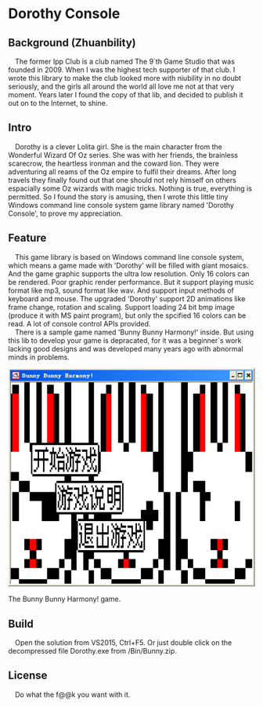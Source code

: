 # Dorothy Console

## Background (Zhuanbility)
&emsp;The former Ipp Club is a club named The 9\`th Game Studio that was founded in 2009. When I was the highest tech supporter of that club. I wrote this library to make the club looked more with niubility in no doubt seriously, and the girls all around the world all love me not at that very moment. Years later I found the copy of that lib, and decided to publish it out on to the Internet, to shine.

## Intro
&emsp;Dorothy is a clever Lolita girl. She is the main character from the Wonderful Wizard Of Oz series. She was with her friends, the brainless scarecrow, the heartless ironman and the coward lion. They were adventuring all reams of the Oz empire to fulfil their dreams. After long travels they finally found out that one should not rely himself on others espacially some Oz wizards with magic tricks. Nothing is true, everything is permitted. So I found the story is amusing, then I wrote this little tiny Windows command line console system game library named 'Dorothy Console', to prove my appreciation.

## Feature
&emsp;This game library is based on Windows command line console system, which means a game made with 'Dorothy' will be filled with giant mosaics. And the game graphic supports the ultra low resolution. Only 16 colors can be rendered. Poor graphic render performance. But it support playing music format like mp3, sound format like wav. And support input methods of keyboard and mouse. The upgraded 'Dorothy' support 2D animations like frame change, rotation and scaling. Support loading 24 bit bmp image (produce it with MS paint program), but only the spcified 16 colors can be read. A lot of console control APIs provided.  
&emsp;There is a sample game named 'Bunny Bunny Harmony!' inside. But using this lib to develop your game is depracated, for it was a beginner\`s work lacking good designs and was developed many years ago with abnormal minds in problems.  

![Bunny Bunny Harmony](bunny.png)

The Bunny Bunny Harmony! game.

## Build

&emsp;Open the solution from VS2015, Ctrl+F5. Or just double click on the decompressed file Dorothy.exe from /Bin/Bunny.zip.

## License
&emsp;Do what the f@@k you want with it.
